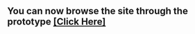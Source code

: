 ## You can now browse the site through the prototype [[Click Here]](https://www.figma.com/proto/NQHAnBTwLIUJXcOOGSfe1T/Prototype?page-id=0%3A1&type=design&node-id=26-2&viewport=1398%2C303%2C0.11&scaling=scale-down&starting-point-node-id=26%3A82)
